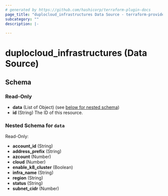 ```yaml
---
# generated by https://github.com/hashicorp/terraform-plugin-docs
page_title: "duplocloud_infrastructures Data Source - terraform-provider-duplocloud"
subcategory: ""
description: |-
  
---
```


# duplocloud_infrastructures (Data Source)





<!-- schema generated by tfplugindocs -->
## Schema

### Read-Only

- **data** (List of Object) (see [below for nested schema](#nestedatt--data))
- **id** (String) The ID of this resource.

<a id="nestedatt--data"></a>
### Nested Schema for `data`

Read-Only:

- **account_id** (String)
- **address_prefix** (String)
- **azcount** (Number)
- **cloud** (Number)
- **enable_k8_cluster** (Boolean)
- **infra_name** (String)
- **region** (String)
- **status** (String)
- **subnet_cidr** (Number)


